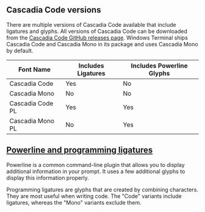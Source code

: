 ## Cascadia Code versions

There are multiple versions of Cascadia Code available that include ligatures and glyphs. All versions of Cascadia Code can be downloaded from the [Cascadia Code GitHub releases page](https://github.com/microsoft/cascadia-code/releases). Windows Terminal ships Cascadia Code and Cascadia Mono in its package and uses Cascadia Mono by default.

| Font Name        | Includes Ligatures | Includes Powerline Glyphs |
| ---------------- | ------------------ | ------------------------- |
| Cascadia Code    | Yes                | No                        |
| Cascadia Mono    | No                 | No                        |
| Cascadia Code PL | Yes                | Yes                       |
| Cascadia Mono PL | No                 | Yes                       |

## [Powerline and programming ligatures](https://docs.microsoft.com/en-us/windows/terminal/cascadia-code#powerline-and-programming-ligatures)

Powerline is a common command-line plugin that allows you to display additional information in your prompt. It uses a few additional glyphs to display this information properly.

Programming ligatures are glyphs that are created by combining characters. They are most useful when writing code. The "Code" variants include ligatures, whereas the "Mono" variants exclude them.